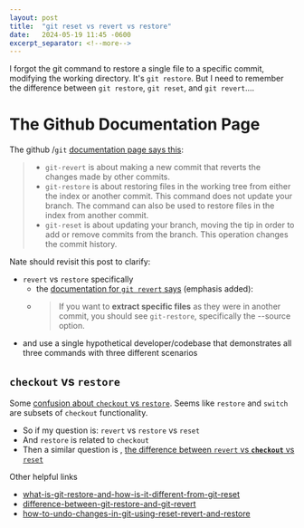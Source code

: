 ```yaml
---
layout: post
title:  "git reset vs revert vs restore"
date:   2024-05-19 11:45 -0600
excerpt_separator: <!--more-->
---
```

I forgot the git command to restore a single file to a specific commit, modifying the working directory. It's `git restore`. But I need to remember the difference between `git restore`, `git reset`, and `git revert`....
<!--more-->

# The Github Documentation Page
The github /`git` [documentation page says this](https://git-scm.com/docs/git#_reset_restore_and_revert):

 > - `git-revert` is about making a new commit that reverts the changes made by other commits.
 > - `git-restore` is about restoring files in the working tree from either the index or another commit. This command does not update your branch. The command can also be used to restore files in the index from another commit.
 > - `git-reset` is about updating your branch, moving the tip in order to add or remove commits from the branch. This operation changes the commit history.

Nate should revisit this post to clarify:
 - `revert` vs `restore` specifically
   - the [documentation for `git revert` says](https://git-scm.com/docs/git-revert#_description) (emphasis added):
   - > If you want to **extract specific files** as they were in another commit, you should see `git-restore`, specifically the --source option.
 - and use a single  hypothetical developer/codebase that demonstrates all three commands with three different scenarios


## `checkout` vs `restore`
Some [confusion about `checkout` vs `restore`](https://stackoverflow.com/a/61130521/1175496). 
Seems like  `restore` and `switch` are subsets of `checkout` functionality.
 
 - So if my question is:  `revert` vs `restore` vs `reset` 
 - And  `restore` is related to `checkout`
 - Then a similar question is , [the difference between  `revert` vs **`checkout`** vs  `reset`](https://stackoverflow.com/questions/8358035/whats-the-difference-between-git-revert-checkout-and-reset)


Other helpful links
 - [what-is-git-restore-and-how-is-it-different-from-git-reset](https://stackoverflow.com/questions/58003030/what-is-git-restore-and-how-is-it-different-from-git-reset)
 - [difference-between-git-restore-and-git-revert](https://stackoverflow.com/questions/63661460/difference-between-git-restore-and-git-revert)
 - [how-to-undo-changes-in-git-using-reset-revert-and-restore](https://blog.git-init.com/how-to-undo-changes-in-git-using-reset-revert-and-restore/)

